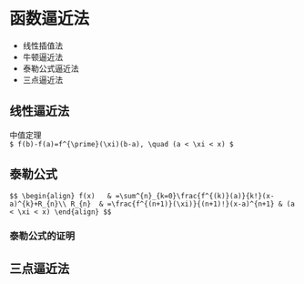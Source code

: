 # 函数逼近法

- 线性插值法
- 牛顿逼近法
- 泰勒公式逼近法
- 三点逼近法

		
## 线性逼近法

中值定理  
`$ f(b)-f(a)=f^{\prime}(\xi)(b-a), \quad (a < \xi < x) $`

		
## 泰勒公式

`$$
\begin{align}
    f(x)   & =\sum^{n}_{k=0}\frac{f^{(k)}(a)}{k!}(x-a)^{k}+R_{n}\\
    R_{n}  & =\frac{f^{(n+1)}(\xi)}{(n+1)!}(x-a)^{n+1} & (a < \xi < x)
\end{align}
$$`

	
### 泰勒公式的证明

		
## 三点逼近法

